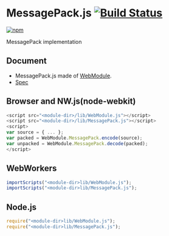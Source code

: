 # MessagePack.js [![Build Status](https://travis-ci.org/uupaa/MessagePack.js.svg)](https://travis-ci.org/uupaa/MessagePack.js)

[![npm](https://nodei.co/npm/uupaa.messagepack.js.svg?downloads=true&stars=true)](https://nodei.co/npm/uupaa.messagepack.js/)

MessagePack implementation

## Document

- MessagePack.js made of [WebModule](https://github.com/uupaa/WebModule).
- [Spec](https://github.com/uupaa/MessagePack.js/wiki/MessagePack)

## Browser and NW.js(node-webkit)

```js
<script src="<module-dir>/lib/WebModule.js"></script>
<script src="<module-dir>/lib/MessagePack.js"></script>
<script>
var source = { ... };
var packed = WebModule.MessagePack.encode(source);
var unpacked = WebModule.MessagePack.decode(packed);
</script>
```

## WebWorkers

```js
importScripts("<module-dir>lib/WebModule.js");
importScripts("<module-dir>lib/MessagePack.js");

```

## Node.js

```js
require("<module-dir>lib/WebModule.js");
require("<module-dir>lib/MessagePack.js");

```

